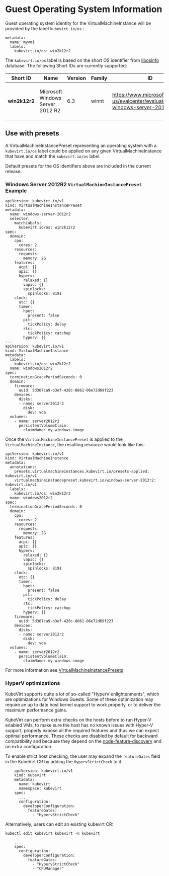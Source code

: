 # Guest Operating System Information

Guest operating system identity for the VirtualMachineInstance will be
provided by the label `kubevirt.io/os` :

    metadata:
      name: myvmi
      labels:
        kubevirt.io/os: win2k12r2

The `kubevirt.io/os` label is based on the short OS identifier from
[libosinfo](https://libosinfo.org/) database. The following Short IDs
are currently supported:

<table>
<colgroup>
<col style="width: 20%" />
<col style="width: 20%" />
<col style="width: 20%" />
<col style="width: 20%" />
<col style="width: 20%" />
</colgroup>
<thead>
<tr class="header">
<th>Short ID</th>
<th>Name</th>
<th>Version</th>
<th>Family</th>
<th>ID</th>
</tr>
</thead>
<tbody>
<tr class="odd">
<td><p><strong>win2k12r2</strong></p></td>
<td><p>Microsoft Windows Server 2012 R2</p></td>
<td><p>6.3</p></td>
<td><p>winnt</p></td>
<td><p><a href="https://www.microsoft.com/en-us/evalcenter/evaluate-windows-server-2012-r2">https://www.microsoft.com/en-us/evalcenter/evaluate-windows-server-2012-r2</a></p></td>
</tr>
</tbody>
</table>

## Use with presets

A VirtualMachineInstancePreset representing an operating system with a
`kubevirt.io/os` label could be applied on any given
VirtualMachineInstance that have and match the `kubevirt.io/os` label.

Default presets for the OS identifiers above are included in the current
release.

### Windows Server 2012R2 `VirtualMachineInstancePreset` Example

    apiVersion: kubevirt.io/v1
    kind: VirtualMachineInstancePreset
    metadata:
      name: windows-server-2012r2
      selector:
        matchLabels:
          kubevirt.io/os: win2k12r2
    spec:
      domain:
        cpu:
          cores: 2
        resources:
          requests:
            memory: 2G
        features:
          acpi: {}
          apic: {}
          hyperv:
            relaxed: {}
            vapic: {}
            spinlocks:
              spinlocks: 8191
        clock:
          utc: {}
          timer:
            hpet:
              present: false
            pit:
              tickPolicy: delay
            rtc:
              tickPolicy: catchup
            hyperv: {}
    ---
    apiVersion: kubevirt.io/v1
    kind: VirtualMachineInstance
    metadata:
      labels:
        kubevirt.io/os: win2k12r2
      name: windows2012r2
    spec:
      terminationGracePeriodSeconds: 0
      domain:
        firmware:
          uuid: 5d307ca9-b3ef-428c-8861-06e72d69f223
        devices:
          disks:
          - name: server2012r2
            disk:
              dev: vda
      volumes:
        - name: server2012r2
          persistentVolumeClaim:
            claimName: my-windows-image

Once the `VirtualMachineInstancePreset` is applied to the
`VirtualMachineInstance`, the resulting resource would look like this:

    apiVersion: kubevirt.io/v1
    kind: VirtualMachineInstance
    metadata:
      annotations:
        presets.virtualmachineinstances.kubevirt.io/presets-applied: kubevirt.io/v1
        virtualmachineinstancepreset.kubevirt.io/windows-server-2012r2: kubevirt.io/v1
      labels:
        kubevirt.io/os: win2k12r2
      name: windows2012r2
    spec:
      terminationGracePeriodSeconds: 0
      domain:
        cpu:
          cores: 2
        resources:
          requests:
            memory: 2G
        features:
          acpi: {}
          apic: {}
          hyperv:
            relaxed: {}
            vapic: {}
            spinlocks:
              spinlocks: 8191
        clock:
          utc: {}
          timer:
            hpet:
              present: false
            pit:
              tickPolicy: delay
            rtc:
              tickPolicy: catchup
            hyperv: {}
        firmware:
          uuid: 5d307ca9-b3ef-428c-8861-06e72d69f223
        devices:
          disks:
          - name: server2012r2
            disk:
              dev: vda
      volumes:
        - name: server2012r2
          persistentVolumeClaim:
            claimName: my-windows-image

For more information see [VirtualMachineInstancePresets](./presets.md)

### HyperV optimizations

KubeVirt supports quite a lot of so-called "HyperV enlightenments",
which are optimizations for Windows Guests. Some of these optimization
may require an up to date host kernel support to work properly, or to
deliver the maximum performance gains.

KubeVirt can perform extra checks on the hosts before to run Hyper-V
enabled VMs, to make sure the host has no known issues with Hyper-V
support, properly expose all the required features and thus we can
expect optimal performance. These checks are disabled by default for
backward compatibility and because they depend on the
[node-feature-discovery](https://github.com/kubernetes-sigs/node-feature-discovery)
and on extra configuration.

To enable strict host checking, the user may expand the `featureGates`
field in the KubeVirt CR by adding the `HypervStrictCheck` to it.

```
    apiVersion: kubevirt.io/v1
    kind: Kubevirt
    metadata:
      name: kubevirt
      namespace: kubevirt
    spec:
      ...
      configuration:
        developerConfiguration:
          featureGates:
            - "HypervStrictCheck"
```

Alternatively, users can edit an existing kubevirt CR:

`kubectl edit kubevirt kubevirt -n kubevirt`

```
    ...
    spec:
      configuration:
        developerConfiguration:
          featureGates:
            - "HypervStrictCheck"
            - "CPUManager"
```      
